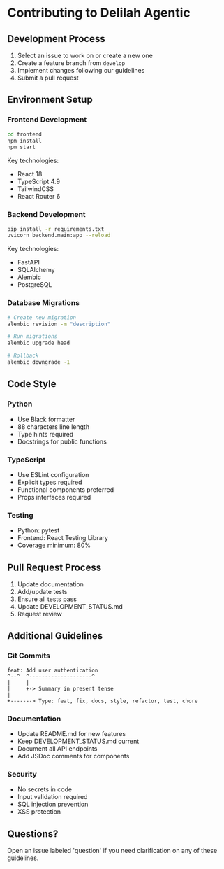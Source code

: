 # Contributing to Delilah Agentic

## Development Process

1. Select an issue to work on or create a new one
2. Create a feature branch from `develop`
3. Implement changes following our guidelines
4. Submit a pull request

## Environment Setup

### Frontend Development

```bash
cd frontend
npm install
npm start
```

Key technologies:
- React 18
- TypeScript 4.9
- TailwindCSS
- React Router 6

### Backend Development

```bash
pip install -r requirements.txt
uvicorn backend.main:app --reload
```

Key technologies:
- FastAPI
- SQLAlchemy
- Alembic
- PostgreSQL

### Database Migrations

```bash
# Create new migration
alembic revision -m "description"

# Run migrations
alembic upgrade head

# Rollback
alembic downgrade -1
```

## Code Style

### Python
- Use Black formatter
- 88 characters line length
- Type hints required
- Docstrings for public functions

### TypeScript
- Use ESLint configuration
- Explicit types required
- Functional components preferred
- Props interfaces required

### Testing
- Python: pytest
- Frontend: React Testing Library
- Coverage minimum: 80%

## Pull Request Process

1. Update documentation
2. Add/update tests
3. Ensure all tests pass
4. Update DEVELOPMENT_STATUS.md
5. Request review

## Additional Guidelines

### Git Commits
```
feat: Add user authentication
^--^  ^--------------------^
|     |
|     +-> Summary in present tense
|
+-------> Type: feat, fix, docs, style, refactor, test, chore
```

### Documentation
- Update README.md for new features
- Keep DEVELOPMENT_STATUS.md current
- Document all API endpoints
- Add JSDoc comments for components

### Security
- No secrets in code
- Input validation required
- SQL injection prevention
- XSS protection

## Questions?

Open an issue labeled 'question' if you need clarification on any of these guidelines.